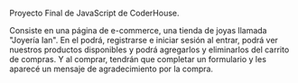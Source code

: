 Proyecto Final de JavaScript de CoderHouse.

Consiste en una página de e-commerce, una tienda de joyas llamada "Joyería Ian".
En el podrá, registrarse e iniciar sesión al entrar, podrá ver nuestros productos disponibles y podrá agregarlos y eliminarlos del carrito de compras. Y al comprar, tendrán que completar un formulario y les aparecé un mensaje de agradecimiento por la compra.
